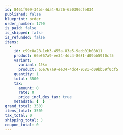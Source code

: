 ```yaml
---
id: 8461f909-34b6-4da4-9a26-650396dfe834
published: false
blueprint: order
order_number: 1700
is_paid: false
is_shipped: false
is_refunded: false
items:
  -
    id: c99c8a28-1eb3-455a-83e5-9edb01b08b11
    product: 66e767a9-ee34-4dc4-8681-d09bb59f0cf5
    variant:
      variant: 10km
      product: 66e767a9-ee34-4dc4-8681-d09bb59f0cf5
    quantity: 1
    total: 3500
    tax:
      amount: 0
      rate: 0
      price_includes_tax: true
    metadata: {  }
grand_total: 3500
items_total: 3500
tax_total: 0
shipping_total: 0
coupon_total: 0
---
```

